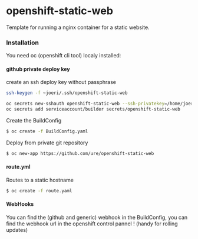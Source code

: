 # openshift-static-web

Template for running a nginx container for a static website.

### Installation

You need oc (openshift cli tool) localy installed:

#### github private deploy key

create an ssh deploy key without passphrase
```sh
ssh-keygen -f ~joeri/.ssh/openshift-static-web
```

```sh
oc secrets new-sshauth openshift-static-web --ssh-privatekey=/home/joeri/.ssh/openshift
oc secrets add serviceaccount/builder secrets/openshift-static-web
```

Create the BuildConfig

```sh
$ oc create -f BuildConfig.yaml
```

Deploy from private git repository

```sh
$ oc new-app https://github.com/ure/openshift-static-web
```

#### route.yml

Routes to a static hostname

```sh
$ oc create -f route.yaml
```
#### WebHooks

You can find the (github and generic) webhook in the BuildConfig, you can find the webhook url in the openshift control pannel ! (handy for rolling updates)
